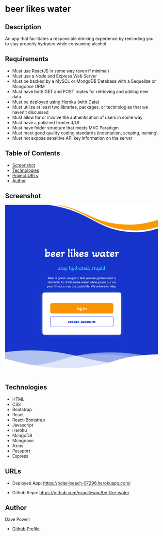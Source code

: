 
# beer likes water

## Description
An app that facilitates a responsible drinking experience by reminding you to stay properly hydrated while consuming alcohol.

## Requirements
  * Must use ReactJS in some way (even if minimal)
  * Must use a Node and Express Web Server
  * Must be backed by a MySQL or MongoDB Database with a Sequelize or Mongoose ORM  
  * Must have both GET and POST routes for retrieving and adding new data
  * Must be deployed using Heroku (with Data)
  * Must utilize at least two libraries, packages, or technologies that we haven’t discussed
  * Must allow for or involve the authentication of users in some way
  * Must have a polished frontend/UI 
  * Must have folder structure that meets MVC Paradigm
  * Must meet good quality coding standards (indentation, scoping, naming)
  * Must not expose sensitive API key information on the server


  ## Table of Contents
  * [Screenshot](#screenshot)
  * [Technologies](#technologies)
  * [Project URLs](#urls)
  * [Author](#author)


  ## Screenshot
  ![beer likes water screenshot](./client/src/images/blw-screenshot.png)


   ## Technologies
  * HTML
  * CSS
  * Bootstrap
  * React
  * React-Bootstrap
  * Javascript
  * Heroku
  * MongoDB
  * Mongoose
  * Axios
  * Passport
  * Express


  ## URLs
  * Deployed App:
    https://polar-beach-07296.herokuapp.com/

  * Github Repo:
    https://github.com/evadllewop/be-like-water
 

  ## Author

  Dave Powell

  * [Github Profile](https://github.com/evadllewop)


